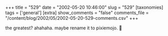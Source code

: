+++
title = "529"
date = "2002-05-20 10:46:00"
slug = "529"
[taxonomies]
tags = ['general']
[extra]
show_comments = "false"
comments_file = "/content/blog/2002/05/2002-05-20-529-comments.csv"
+++

the greatest? ahahaha. maybe rename it to pixiemojo. 🙂
